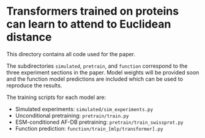 # Transformers trained on proteins can learn to attend to Euclidean distance

This directory contains all code used for the paper.

The subdirectories `simulated`, `pretrain`, and `function` correspond to the three experiment sections in the paper.
Model weights will be provided soon and the function model predictions are included which can be used to reproduce the results.

The training scripts for each model are:

* Simulated experiments: `simulated/sim_experiments.py`
* Unconditional pretraining: `pretrain/train.py`
* ESM-conditioned AF-DB pretraining: `pretrain/train_swissprot.py`
* Function prediction: `function/train_[mlp/transformer].py`
